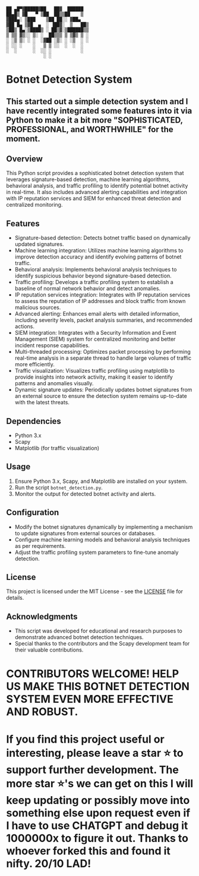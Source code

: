 
```

██ ▄█▀▓█████▓██   ██▓  ██████ 
██▄█▒ ▓█   ▀ ▒██  ██▒▒██    ▒  
▓███▄░ ▒███    ▒██ ██░░ ▓██▄   
▓██ █▄ ▒▓█  ▄  ░ ▐██▓░  ▒   ██▒
▒██▒ █▄░▒████▒ ░ ██▒▓░▒██████▒▒
▒ ▒▒ ▓▒░░ ▒░ ░  ██▒▒▒ ▒ ▒▓▒ ▒ ░
░ ░▒ ▒░ ░ ░  ░▓██ ░▒░ ░ ░▒  ░ ░
░ ░░ ░    ░   ▒ ▒ ░░  ░  ░  ░  
░  ░      ░  ░░ ░           ░  
              ░ ░ 
```
# Botnet Detection System

## This started out a simple detection system and I have recently integrated some features into it via Python to make it a bit more "SOPHISTICATED, PROFESSIONAL, and WORTHWHILE" for the moment.

## Overview
This Python script provides a sophisticated botnet detection system that leverages signature-based detection, machine learning algorithms, behavioral analysis, and traffic profiling to identify potential botnet activity in real-time. It also includes advanced alerting capabilities and integration with IP reputation services and SIEM for enhanced threat detection and centralized monitoring.

## Features
- Signature-based detection: Detects botnet traffic based on dynamically updated signatures.
- Machine learning integration: Utilizes machine learning algorithms to improve detection accuracy and identify evolving patterns of botnet traffic.
- Behavioral analysis: Implements behavioral analysis techniques to identify suspicious behavior beyond signature-based detection.
- Traffic profiling: Develops a traffic profiling system to establish a baseline of normal network behavior and detect anomalies.
- IP reputation services integration: Integrates with IP reputation services to assess the reputation of IP addresses and block traffic from known malicious sources.
- Advanced alerting: Enhances email alerts with detailed information, including severity levels, packet analysis summaries, and recommended actions.
- SIEM integration: Integrates with a Security Information and Event Management (SIEM) system for centralized monitoring and better incident response capabilities.
- Multi-threaded processing: Optimizes packet processing by performing real-time analysis in a separate thread to handle large volumes of traffic more efficiently.
- Traffic visualization: Visualizes traffic profiling using matplotlib to provide insights into network activity, making it easier to identify patterns and anomalies visually.
- Dynamic signature updates: Periodically updates botnet signatures from an external source to ensure the detection system remains up-to-date with the latest threats.

## Dependencies
- Python 3.x
- Scapy
- Matplotlib (for traffic visualization)

## Usage
1. Ensure Python 3.x, Scapy, and Matplotlib are installed on your system.
2. Run the script `botnet_detection.py`.
3. Monitor the output for detected botnet activity and alerts.

## Configuration
- Modify the botnet signatures dynamically by implementing a mechanism to update signatures from external sources or databases.
- Configure machine learning models and behavioral analysis techniques as per requirements.
- Adjust the traffic profiling system parameters to fine-tune anomaly detection.

## License
This project is licensed under the MIT License - see the [LICENSE](LICENSE) file for details.

## Acknowledgments
- This script was developed for educational and research purposes to demonstrate advanced botnet detection techniques.
- Special thanks to the contributors and the Scapy development team for their valuable contributions.

# CONTRIBUTORS WELCOME! HELP US MAKE THIS BOTNET DETECTION SYSTEM EVEN MORE EFFECTIVE AND ROBUST.

# If you find this project useful or interesting, please leave a star ⭐ to support further development. The more star ⭐'s we can get on this I will keep updating or possibly move into something else upon request even if I have to use CHATGPT and debug it 1000000x to figure it out. Thanks to whoever forked this and found it nifty. 20/10 LAD! 
